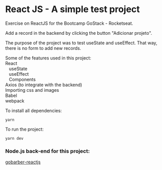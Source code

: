 # React JS - A simple test project 

Exercise on ReactJS for the Bootcamp GoStack - Rocketseat.

Add a record in the backend by clicking the button "Adicionar projeto".

The purpose of the project was to test useState and useEffect. That way, there is no form to add new records.

Some of the features used in this project: </br>
React </br>
&nbsp;&nbsp;&nbsp;useState </br>
&nbsp;&nbsp;&nbsp;useEffect </br>
&nbsp;&nbsp;&nbsp;Components </br>
Axios (to integrate with the backend) </br>
Importing css and images </br>
Babel </br>
webpack </br>

To install all dependencies:

```
yarn
```

To run the project:

```
yarn dev
```

### Node.js back-end for this project:

[gobarber-reactjs](https://github.com/rlovatto/gobarber-reactjs)

